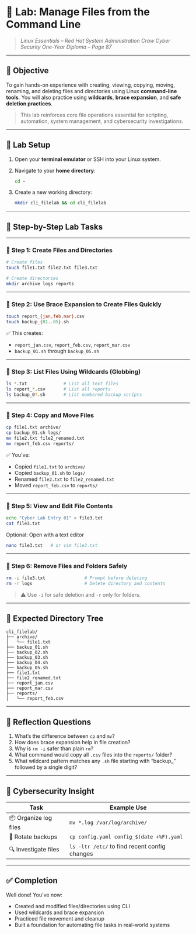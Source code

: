 # 🧪 **Lab: Manage Files from the Command Line**

> *Linux Essentials – Red Hat System Administration*
> *Craw Cyber Security One-Year Diploma – Page 87*

---

## 🎯 Objective

To gain hands-on experience with creating, viewing, copying, moving, renaming, and deleting files and directories using Linux **command-line tools**. You will also practice using **wildcards**, **brace expansion**, and **safe deletion practices**.

> This lab reinforces core file operations essential for scripting, automation, system management, and cybersecurity investigations.

---

## 🧰 Lab Setup

1. Open your **terminal emulator** or SSH into your Linux system.
2. Navigate to your **home directory**:

   ```bash
   cd ~
   ```

3. Create a new working directory:

   ```bash
   mkdir cli_filelab && cd cli_filelab
   ```

---

## 🧭 Step-by-Step Lab Tasks

---

### 🔹 **Step 1: Create Files and Directories**

```bash
# Create files
touch file1.txt file2.txt file3.txt

# Create directories
mkdir archive logs reports
```

---

### 🔹 **Step 2: Use Brace Expansion to Create Files Quickly**

```bash
touch report_{jan,feb,mar}.csv
touch backup_{01..05}.sh
```

✅ This creates:

* `report_jan.csv`, `report_feb.csv`, `report_mar.csv`
* `backup_01.sh` through `backup_05.sh`

---

### 🔹 **Step 3: List Files Using Wildcards (Globbing)**

```bash
ls *.txt              # List all text files
ls report_*.csv       # List all reports
ls backup_0?.sh       # List numbered backup scripts
```

---

### 🔹 **Step 4: Copy and Move Files**

```bash
cp file1.txt archive/
cp backup_01.sh logs/
mv file2.txt file2_renamed.txt
mv report_feb.csv reports/
```

✅ You've:

* Copied `file1.txt` to `archive/`
* Copied `backup_01.sh` to `logs/`
* Renamed `file2.txt` to `file2_renamed.txt`
* Moved `report_feb.csv` to `reports/`

---

### 🔹 **Step 5: View and Edit File Contents**

```bash
echo "Cyber Lab Entry 01" > file3.txt
cat file3.txt
```

Optional: Open with a text editor

```bash
nano file3.txt   # or vim file3.txt
```

---

### 🔹 **Step 6: Remove Files and Folders Safely**

```bash
rm -i file3.txt               # Prompt before deleting
rm -r logs                    # Delete directory and contents
```

> ⚠️ Use `-i` for safe deletion and `-r` only for folders.

---

## 📂 Expected Directory Tree

```text
cli_filelab/
├── archive/
│   └── file1.txt
├── backup_01.sh
├── backup_02.sh
├── backup_03.sh
├── backup_04.sh
├── backup_05.sh
├── file1.txt
├── file2_renamed.txt
├── report_jan.csv
├── report_mar.csv
├── reports/
│   └── report_feb.csv
```

---

## 🧠 Reflection Questions

1. What’s the difference between `cp` and `mv`?
2. How does brace expansion help in file creation?
3. Why is `rm -i` safer than plain `rm`?
4. What command would copy all `.csv` files into the `reports/` folder?
5. What wildcard pattern matches any `.sh` file starting with “backup\_” followed by a single digit?

---

## 🔐 Cybersecurity Insight

| Task                  | Example Use                                   |
| --------------------- | --------------------------------------------- |
| 📦 Organize log files | `mv *.log /var/log/archive/`                  |
| 🔁 Rotate backups     | `cp config.yaml config_$(date +%F).yaml`      |
| 🔍 Investigate files  | `ls -ltr /etc/` to find recent config changes |

---

## ✅ Completion

Well done! You've now:

* Created and modified files/directories using CLI
* Used wildcards and brace expansion
* Practiced file movement and cleanup
* Built a foundation for automating file tasks in real-world systems
